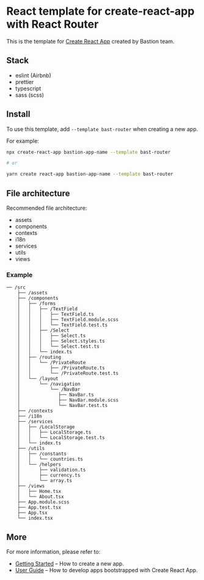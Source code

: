 # React template for create-react-app with React Router

This is the template for [Create React App](https://github.com/facebook/create-react-app) created by Bastion team.

## Stack

- eslint (Airbnb)
- prettier
- typescript
- sass (scss)

## Install

To use this template, add `--template bast-router` when creating a new app.

For example:

```sh
npx create-react-app bastion-app-name --template bast-router

# or

yarn create react-app bastion-app-name --template bast-router
```

## File architecture

Recommended file architecture:

- assets
- components
- contexts
- i18n
- services
- utils
- views

### Example

```text
── /src
    ├── /assets
    ├── /components
    │   ├── /forms
    │   │   ├── /TextField
    │   │   │   ├── TextField.ts
    │   │   │   ├── TextField.module.scss
    │   │   │   └── TextField.test.ts
    │   │   ├── /Select
    │   │   │   ├── Select.ts
    │   │   │   ├── Select.styles.ts
    │   │   │   └── Select.test.ts
    │   │   └── index.ts
    │   ├── /routing
    │   │   └── /PrivateRoute
    │   │       ├── /PrivateRoute.ts
    │   │       └── /PrivateRoute.test.ts
    │   └── /layout
    │       └── /navigation
    │           └── /NavBar
    │              ├── NavBar.ts
    │              ├── NavBar.module.scss
    │              └── NavBar.test.ts
    ├── /contexts
    ├── /i18n
    ├── /services
    │   ├── /LocalStorage
    │   │   ├── LocalStorage.ts
    │   │   └── LocalStorage.test.ts
    │   └── index.ts
    ├── /utils
    │   ├── /constants
    │   │   └── countries.ts
    │   └── /helpers
    │       ├── validation.ts
    │       ├── currency.ts
    │       └── array.ts
    ├── /views
    │   ├── Home.tsx
    │   └── About.tsx
    ├── App.module.scss
    ├── App.test.tsx
    ├── App.tsx
    └── index.tsx
```

## More

For more information, please refer to:

- [Getting Started](https://create-react-app.dev/docs/getting-started) – How to create a new app.
- [User Guide](https://create-react-app.dev) – How to develop apps bootstrapped with Create React App.

